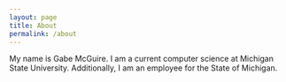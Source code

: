 ```yaml
---
layout: page
title: About
permalink: /about
---
```


My name is Gabe McGuire. I am a current computer science at Michigan State University. Additionally, I am an employee for the State of Michigan. 
